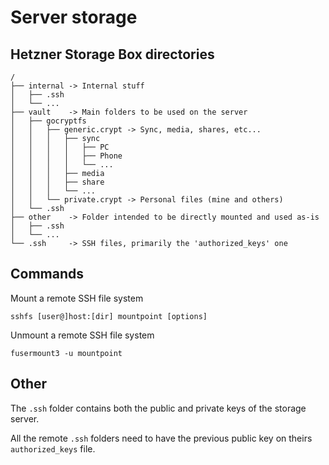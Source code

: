 # Server storage

## Hetzner Storage Box directories

```
/
├── internal -> Internal stuff
│   ├── .ssh
│   └── ...
├── vault    -> Main folders to be used on the server
│   ├── gocryptfs
│   │   ├── generic.crypt -> Sync, media, shares, etc...
│   │   │   ├── sync
│   │   │   │   ├── PC
│   │   │   │   ├── Phone
│   │   │   │   └── ...
│   │   │   ├── media
│   │   │   ├── share
│   │   │   └── ...
│   │   └── private.crypt -> Personal files (mine and others)
│   └── .ssh
├── other    -> Folder intended to be directly mounted and used as-is
│   ├── .ssh
│   └── ...
└── .ssh     -> SSH files, primarily the 'authorized_keys' one
```

## Commands

Mount a remote SSH file system

`sshfs [user@]host:[dir] mountpoint [options]`

Unmount a remote SSH file system

`fusermount3 -u mountpoint`

## Other

The `.ssh` folder contains both the public and private keys of the storage server.

All the remote `.ssh` folders need to have the previous public key on theirs `authorized_keys` file.
